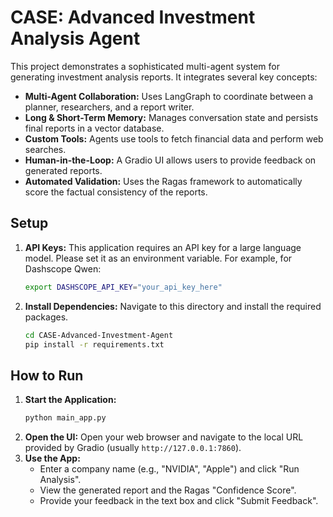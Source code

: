 # CASE: Advanced Investment Analysis Agent

This project demonstrates a sophisticated multi-agent system for generating investment analysis reports. It integrates several key concepts:
- **Multi-Agent Collaboration:** Uses LangGraph to coordinate between a planner, researchers, and a report writer.
- **Long & Short-Term Memory:** Manages conversation state and persists final reports in a vector database.
- **Custom Tools:** Agents use tools to fetch financial data and perform web searches.
- **Human-in-the-Loop:** A Gradio UI allows users to provide feedback on generated reports.
- **Automated Validation:** Uses the Ragas framework to automatically score the factual consistency of the reports.

## Setup

1.  **API Keys:** This application requires an API key for a large language model. Please set it as an environment variable. For example, for Dashscope Qwen:
    ```bash
    export DASHSCOPE_API_KEY="your_api_key_here"
    ```

2.  **Install Dependencies:** Navigate to this directory and install the required packages.
    ```bash
    cd CASE-Advanced-Investment-Agent
    pip install -r requirements.txt
    ```

## How to Run

1.  **Start the Application:**
    ```bash
    python main_app.py
    ```
2.  **Open the UI:** Open your web browser and navigate to the local URL provided by Gradio (usually `http://127.0.0.1:7860`).
3.  **Use the App:**
    - Enter a company name (e.g., "NVIDIA", "Apple") and click "Run Analysis".
    - View the generated report and the Ragas "Confidence Score".
    - Provide your feedback in the text box and click "Submit Feedback".
